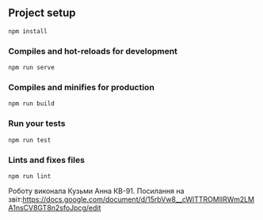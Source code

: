 
## Project setup
```
npm install
```

### Compiles and hot-reloads for development
```
npm run serve
```

### Compiles and minifies for production
```
npm run build
```

### Run your tests
```
npm run test
```

### Lints and fixes files
```
npm run lint
```

Роботу виконала Кузьми Анна КВ-91. Посилання на звіт:https://docs.google.com/document/d/15rbVw8__cWlTTROMlIRWm2LMA1nsCV8GT8n2sfoJpcg/edit
